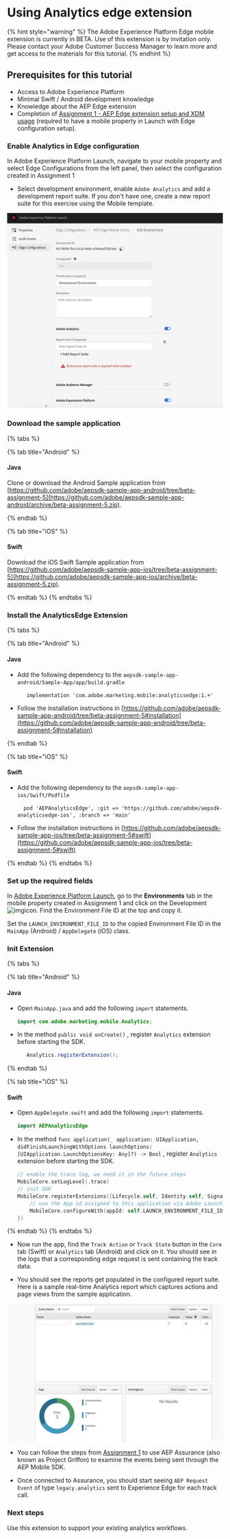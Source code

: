 # Using Analytics edge extension 

{% hint style="warning" %}
The Adobe Experience Platform Edge mobile extension is currently in BETA. Use of this extension is by invitation only. Please contact your Adobe Customer Success Manager to learn more and get access to the materials for this tutorial.
{% endhint %}

## Prerequisites for this tutorial

* Access to Adobe Experience Platform
* Minimal Swift / Android development knowledge 
* Knowledge about the AEP Edge extension
* Completion of [Assignment 1 - AEP Edge extension setup and XDM usage](https://aep-sdks.gitbook.io/docs/beta/experience-platform-extension/tutorials/tutorial-1-edge-extension-setup) (required to have a mobile property in Launch with Edge configuration setup).

### Enable Analytics in Edge configuration

In Adobe Experience Platform Launch, navigate to your mobile property and select Edge Configurations from the left panel, then select the configuration created in Assignment 1

* Select development environment, enable `Adobe Analytics` and add a development report suite. If you don't have one, create a new report suite for this exercise using the Mobile template.

![](../../../.gitbook/assets/edge_analytics_config.png)


### Download the sample application

{% tabs %}

{% tab title="Android" %}
#### Java

Clone or download the Android Sample application from [https://github.com/adobe/aepsdk-sample-app-android/tree/beta-assignment-5](https://github.com/adobe/aepsdk-sample-app-android/archive/beta-assignment-5.zip).

{% endtab %}

{% tab title="iOS" %}

#### Swift

Download the iOS Swift Sample application from [https://github.com/adobe/aepsdk-sample-app-ios/tree/beta-assignment-5](https://github.com/adobe/aepsdk-sample-app-ios/archive/beta-assignment-5.zip).

{% endtab %}
{% endtabs %}

### Install the AnalyticsEdge Extension

{% tabs %}

{% tab title="Android" %}
#### Java

* Add the following dependency to the `aepsdk-sample-app-android/Sample-App/app/build.gradle`

  ```text
     implementation 'com.adobe.marketing.mobile:analyticsedge:1.+'
  ```

* Follow the installation instructions in [https://github.com/adobe/aepsdk-sample-app-android/tree/beta-assignment-5#installation](https://github.com/adobe/aepsdk-sample-app-android/tree/beta-assignment-5#installation)

{% endtab %}

{% tab title="iOS" %}

#### Swift

* Add the following dependency to the `aepsdk-sample-app-ios/Swift/Podfile`

  ```text
    pod 'AEPAnalyticsEdge', :git => 'https://github.com/adobe/aepsdk-analyticsedge-ios', :branch => 'main'
  ```

* Follow the installation instructions in [https://github.com/adobe/aepsdk-sample-app-ios/tree/beta-assignment-5#swift](https://github.com/adobe/aepsdk-sample-app-ios/tree/beta-assignment-5#swift)

{% endtab %}
{% endtabs %}

### Set up the required fields

In [Adobe Experience Platform Launch](https://experience.adobe.com/launch), go to the **Environments** tab in the mobile property created in Assignment 1 and click on the Development![img](https://firebasestorage.googleapis.com/v0/b/gitbook-28427.appspot.com/o/assets%2F-Lf1Mc1caFdNCK_mBwhe%2F-Lf1N06T8hdv0-r5jPPN%2F-Lf1N3-ofPO9fLFT1edw%2Fscreen-shot-2018-10-18-at-11.22.17-am.png?generation=1558039279051937&alt=media)icon. Find the Environment File ID at the top and copy it.

Set the `LAUNCH_ENVIRONMENT_FILE_ID` to the copied Environment File ID in the `MainApp` \(Android\) / `AppDelegate` \(iOS\) class.

### Init Extension

{% tabs %}

{% tab title="Android" %}
#### Java

* Open `MainApp.java` and add the following `import` statements.

  ```java
  import com.adobe.marketing.mobile.Analytics;
  ```

* In the method `public void onCreate()` , register `Analytics` extension before starting the SDK. 

  ```java
     Analytics.registerExtension();
  ```

{% endtab %}

{% tab title="iOS" %}

#### Swift

* Open `AppDelegate.swift` and add the following `import` statements.

  ```swift
  import AEPAnalyticsEdge
  ```

* In the method `func application(_ application: UIApplication, didFinishLaunchingWithOptions launchOptions: [UIApplication.LaunchOptionsKey: Any]?) -> Bool` , register `Analytics` extension before starting the SDK. 

  ```swift
  // enable the trace log, we need it in the future steps
  MobileCore.setLogLevel(.trace)
  // init SDK
  MobileCore.registerExtensions([Lifecycle.self, Identity.self, Signal.self, Edge.self, Analytics.self], {
      // use the App id assigned to this application via Adobe Launch
      MobileCore.configureWith(appId: self.LAUNCH_ENVIRONMENT_FILE_ID)
  })
  ```

{% endtab %}
{% endtabs %}

* Now run the app, find the `Track Action` or `Track State` button in the `Core` tab (Swift) or `Analytics` tab (Android) and click on it. You should see in the logs that a corresponding edge request is sent containing the track data. 

* You should see the reports get populated in the configured report suite. Here is a sample real-time Analytics report which captures actions and page views from the sample application. 

![](../../../.gitbook/assets/edge_analytics_report.png)

* You can follow the steps from [Assignment 1](https://aep-sdks.gitbook.io/docs/beta/experience-platform-extension/tutorials/tutorial-1-edge-extension-setup#using-aep-assurance) to use AEP Assurance (also known as Project Griffon) to examine the events being sent through the AEP Mobile SDK.

* Once connected to Assurance, you should start seeing `AEP Request Event` of type `legacy.analytics` sent to Experience Edge for each track call.

### Next steps

Use this extension to support your existing analytics workflows.
